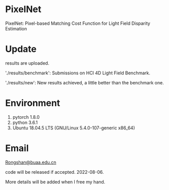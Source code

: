 # PixelNet
PixelNet: Pixel-based Matching Cost Function for Light Field Disparity Estimation



# Update
results are uploaded.

'./results/benchmark': Submissions on HCI 4D Light Field Benchmark.

'./results/new': New results achieved, a little better than the benchmark one.

# Environment
1. pytorch 1.8.0
2. python 3.6.1
3. Ubuntu 18.04.5 LTS (GNU/Linux 5.4.0-107-generic x86_64)


# Email
Rongshan@buaa.edu.cn

code will be released if accepted.  2022-08-06.

More details will be added when I free my hand.



